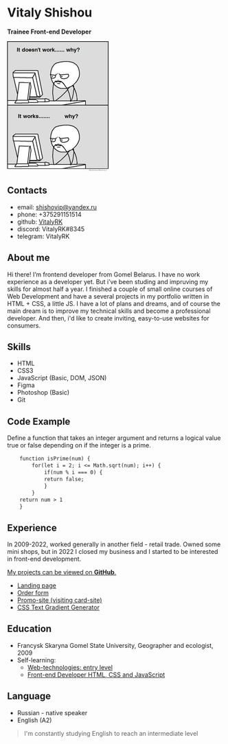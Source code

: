 # Vitaly Shishou
**Trainee Front-end Developer**

![MyPhoto](mem.jpg)

## Contacts
* email: shishovip@yandex.ru
* phone: +375291151514
* github: [VitalyRK](https://github.com/VitalyRK)
* discord: VitalyRK#8345
* telegram: VitalyRK

## About me
Hi there! I’m frontend developer from Gomel Belarus. I have no work experience as a developer yet. But i’ve been studing and impruving my skills for almost half a year. I finished a couple of small online courses of Web Development and have a several projects in my portfolio written in HTML + CSS, a little JS. I have a lot of plans and dreams, and of course the main dream is to improve my technical skills and become a professional developer. And then, i'd like to create inviting, easy-to-use websites for consumers.

## Skills
* HTML
* CSS3
* JavaScript (Basic, DOM, JSON)
* Figma
* Photoshop (Basic)
* Git

## Code Example
Define a function that takes an integer argument and returns a logical value true or false depending on if the integer is a prime.
```
    function isPrime(num) {
        for(let i = 2; i <= Math.sqrt(num); i++) {
            if(num % i === 0) {
            return false;
            }
        }
    return num > 1
    }
```

## Experience
In 2009-2022, worked generally in another field - retail trade. Owned some mini shops, but in 2022 I closed my business and I started to be interested in front-end development.

[My projects can be viewed on **GitHub**.](https://github.com/VitalyRK?tab=repositories)
* [Landing page](https://vitalyrk.github.io/LayoutAdaptiveLanding/)
* [Order form](https://codepen.io/benemon/pen/XWYXpEW)
* [Promo-site (visiting card-site)](https://vitalyrk.github.io/ZlatonWebsite/)
* [CSS Text Gradient Generator](https://vitalyrk.github.io/GenerateTextGradient/)

## Education
* Francysk Skaryna Gomel State University, Geographer and ecologist, 2009
* Self-learning:
	* [Web-technologies: entry level](https://stepik.org/82108)
	* [Front-end Developer HTML, CSS and JavaScript](https://stepik.org/113402)

##  Language
* Russian - native speaker
* English (A2)
> I'm constantly studying English to reach an intermediate level
